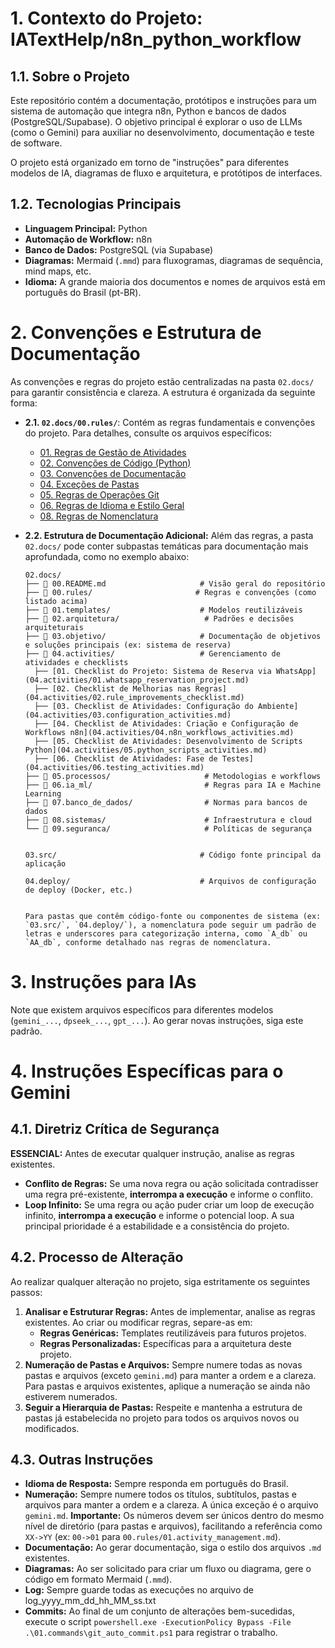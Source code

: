 # 1. Contexto do Projeto: IATextHelp/n8n_python_workflow

## 1.1. Sobre o Projeto

Este repositório contém a documentação, protótipos e instruções para um sistema de automação que integra n8n, Python e bancos de dados (PostgreSQL/Supabase). O objetivo principal é explorar o uso de LLMs (como o Gemini) para auxiliar no desenvolvimento, documentação e teste de software.

O projeto está organizado em torno de "instruções" para diferentes modelos de IA, diagramas de fluxo e arquitetura, e protótipos de interfaces.

## 1.2. Tecnologias Principais

- **Linguagem Principal:** Python
- **Automação de Workflow:** n8n
- **Banco de Dados:** PostgreSQL (via Supabase)
- **Diagramas:** Mermaid (`.mmd`) para fluxogramas, diagramas de sequência, mind maps, etc.
- **Idioma:** A grande maioria dos documentos e nomes de arquivos está em português do Brasil (pt-BR).

# 2. Convenções e Estrutura de Documentação

As convenções e regras do projeto estão centralizadas na pasta `02.docs/` para garantir consistência e clareza. A estrutura é organizada da seguinte forma:

- **2.1. `02.docs/00.rules/`**: Contém as regras fundamentais e convenções do projeto. Para detalhes, consulte os arquivos específicos:
  - [01. Regras de Gestão de Atividades](00.rules/01.activity_management.md)
  - [02. Convenções de Código (Python)](00.rules/02.coding_conventions.md)
  - [03. Convenções de Documentação](00.rules/03.documentation_conventions.md)
  - [04. Exceções de Pastas](00.rules/04.folder_exceptions.md)
  - [05. Regras de Operações Git](00.rules/05.git_operations.md)
  - [06. Regras de Idioma e Estilo Geral](00.rules/06.language_and_style.md)
  - [08. Regras de Nomenclatura](00.rules/08.naming_conventions.md)

- **2.2. Estrutura de Documentação Adicional:** Além das regras, a pasta `02.docs/` pode conter subpastas temáticas para documentação mais aprofundada, como no exemplo abaixo:
  ```
  02.docs/
  ├── 📄 00.README.md                     # Visão geral do repositório
  ├── 📂 00.rules/                       # Regras e convenções (como listado acima)
  ├── 📂 01.templates/                    # Modelos reutilizáveis
  ├── 📂 02.arquitetura/                   # Padrões e decisões arquiteturais
  ├── 📂 03.objetivo/                     # Documentação de objetivos e soluções principais (ex: sistema de reserva)
  ├── 📂 04.activities/                   # Gerenciamento de atividades e checklists
    ├── [01. Checklist do Projeto: Sistema de Reserva via WhatsApp](04.activities/01.whatsapp_reservation_project.md)
    ├── [02. Checklist de Melhorias nas Regras](04.activities/02.rule_improvements_checklist.md)
    ├── [03. Checklist de Atividades: Configuração do Ambiente](04.activities/03.configuration_activities.md)
    ├── [04. Checklist de Atividades: Criação e Configuração de Workflows n8n](04.activities/04.n8n_workflows_activities.md)
    ├── [05. Checklist de Atividades: Desenvolvimento de Scripts Python](04.activities/05.python_scripts_activities.md)
    ├── [06. Checklist de Atividades: Fase de Testes](04.activities/06.testing_activities.md)
  ├── 📂 05.processos/                     # Metodologias e workflows
  ├── 📂 06.ia_ml/                         # Regras para IA e Machine Learning
  ├── 📂 07.banco_de_dados/                # Normas para bancos de dados
  ├── 📂 08.sistemas/                      # Infraestrutura e cloud
  └── 📂 09.seguranca/                     # Políticas de segurança
  ```
  ```

  03.src/                                # Código fonte principal da aplicação
  ```

  ```
  04.deploy/                             # Arquivos de configuração de deploy (Docker, etc.)
  ```
  ```

  Para pastas que contêm código-fonte ou componentes de sistema (ex: `03.src/`, `04.deploy/`), a nomenclatura pode seguir um padrão de letras e underscores para categorização interna, como `A_db` ou `AA_db`, conforme detalhado nas regras de nomenclatura.

# 3. Instruções para IAs

Note que existem arquivos específicos para diferentes modelos (`gemini_...`, `dpseek_...`, `gpt_...`). Ao gerar novas instruções, siga este padrão.

# 4. Instruções Específicas para o Gemini

## 4.1. Diretriz Crítica de Segurança
**ESSENCIAL:** Antes de executar qualquer instrução, analise as regras existentes.
- **Conflito de Regras:** Se uma nova regra ou ação solicitada contradisser uma regra pré-existente, **interrompa a execução** e informe o conflito.
- **Loop Infinito:** Se uma regra ou ação puder criar um loop de execução infinito, **interrompa a execução** e informe o potencial loop.
A sua principal prioridade é a estabilidade e a consistência do projeto.

## 4.2. Processo de Alteração
Ao realizar qualquer alteração no projeto, siga estritamente os seguintes passos:
1.  **Analisar e Estruturar Regras:** Antes de implementar, analise as regras existentes. Ao criar ou modificar regras, separe-as em:
    *   **Regras Genéricas:** Templates reutilizáveis para futuros projetos.
    *   **Regras Personalizadas:** Específicas para a arquitetura deste projeto.
2.  **Numeração de Pastas e Arquivos:** Sempre numere todas as novas pastas e arquivos (exceto `gemini.md`) para manter a ordem e a clareza. Para pastas e arquivos existentes, aplique a numeração se ainda não estiverem numerados.
3.  **Seguir a Hierarquia de Pastas:** Respeite e mantenha a estrutura de pastas já estabelecida no projeto para todos os arquivos novos ou modificados.

## 4.3. Outras Instruções
- **Idioma de Resposta:** Sempre responda em português do Brasil.
- **Numeração:** Sempre numere todos os títulos, subtítulos, pastas e arquivos para manter a ordem e a clareza. A única exceção é o arquivo `gemini.md`. **Importante:** Os números devem ser únicos dentro do mesmo nível de diretório (para pastas e arquivos), facilitando a referência como `XX->YY` (ex: `00->01` para `00.rules/01.activity_management.md`).
- **Documentação:** Ao gerar documentação, siga o estilo dos arquivos `.md` existentes.
- **Diagramas:** Ao ser solicitado para criar um fluxo ou diagrama, gere o código em formato Mermaid (`.mmd`).
- **Log:** Sempre guarde todas as execuções no arquivo de log_yyyy_mm_dd_hh_MM_ss.txt
- **Commits:** Ao final de um conjunto de alterações bem-sucedidas, execute o script `powershell.exe -ExecutionPolicy Bypass -File .\01.commands\git_auto_commit.ps1` para registrar o trabalho.
